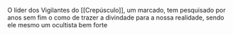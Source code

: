 O líder dos Vigilantes do [[Crepúsculo]], um marcado, tem pesquisado por anos sem fim o como de trazer a divindade para a nossa realidade, sendo ele mesmo um ocultista bem forte